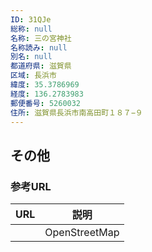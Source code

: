 ```yaml
---
ID: 31QJe
総称: null
名称: 三の宮神社
名称読み: null
別名: null
都道府県: 滋賀県
区域: 長浜市
緯度: 35.3786969
経度: 136.2783983
郵便番号: 5260032
住所: 滋賀県長浜市南高田町１８７−９
---
```


## その他

### 参考URL

| URL | 説明          |
| --- | ------------- |
|     | OpenStreetMap |
